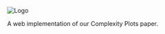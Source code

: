 ![Logo](http://ovii.oerc.ox.ac.uk/cpstatic/images/teaser.png)

A web implementation of our Complexity Plots paper. 
